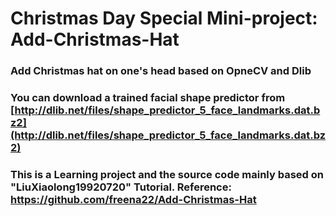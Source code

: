 # Christmas Day Special Mini-project: Add-Christmas-Hat

### Add Christmas hat on one's head based on OpneCV and Dlib
### You can download a trained facial shape predictor from [http://dlib.net/files/shape_predictor_5_face_landmarks.dat.bz2](http://dlib.net/files/shape_predictor_5_face_landmarks.dat.bz2)

### This is a Learning project and the source code mainly based on "LiuXiaolong19920720" Tutorial. Reference: https://github.com/freena22/Add-Christmas-Hat


